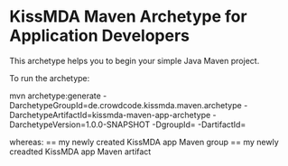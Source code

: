 KissMDA Maven Archetype for Application Developers
==================================================
This archetype helps you to begin your simple Java Maven project.

To run the archetype:

mvn archetype:generate
  -DarchetypeGroupId=de.crowdcode.kissmda.maven.archetype
  -DarchetypeArtifactId=kissmda-maven-app-archetype
  -DarchetypeVersion=1.0.0-SNAPSHOT
  -DgroupId=<my-groupid>
  -DartifactId=<my-artifactId>
  
whereas:
<my-groupid> == my newly created KissMDA app Maven group
<my-artifactId> == my newly creadted KissMDA app Maven artifact